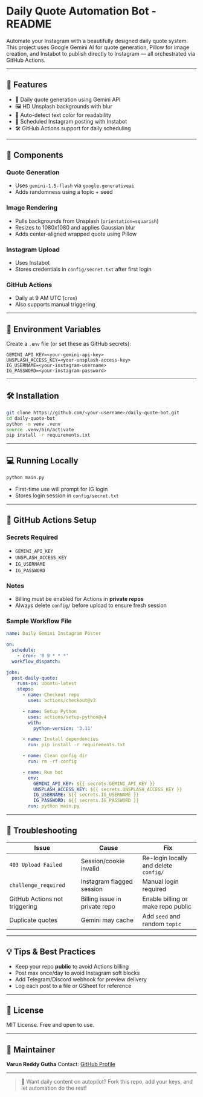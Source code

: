 # Daily Quote Automation Bot - README

Automate your Instagram with a beautifully designed daily quote system. This project uses Google Gemini AI for quote generation, Pillow for image creation, and Instabot to publish directly to Instagram — all orchestrated via GitHub Actions.

---

## 🚀 Features

* 🔮 Daily quote generation using Gemini API
* 🖼️ HD Unsplash backgrounds with blur
* 🧠 Auto-detect text color for readability
* 🤖 Scheduled Instagram posting with Instabot
* 🛠️ GitHub Actions support for daily scheduling

---

## 🧩 Components

### Quote Generation

* Uses `gemini-1.5-flash` via `google.generativeai`
* Adds randomness using a topic + seed

### Image Rendering

* Pulls backgrounds from Unsplash (`orientation=squarish`)
* Resizes to 1080x1080 and applies Gaussian blur
* Adds center-aligned wrapped quote using Pillow

### Instagram Upload

* Uses Instabot
* Stores credentials in `config/secret.txt` after first login

### GitHub Actions

* Daily at 9 AM UTC (`cron`)
* Also supports manual triggering

---

## 🔐 Environment Variables

Create a `.env` file (or set these as GitHub secrets):

```env
GEMINI_API_KEY=<your-gemini-api-key>
UNSPLASH_ACCESS_KEY=<your-unsplash-access-key>
IG_USERNAME=<your-instagram-username>
IG_PASSWORD=<your-instagram-password>
```

---

## 🛠️ Installation

```bash
git clone https://github.com/<your-username>/daily-quote-bot.git
cd daily-quote-bot
python -m venv .venv
source .venv/bin/activate
pip install -r requirements.txt
```

---

## 💻 Running Locally

```bash
python main.py
```

* First-time use will prompt for IG login
* Stores login session in `config/secret.txt`

---

## 🔄 GitHub Actions Setup

### Secrets Required

* `GEMINI_API_KEY`
* `UNSPLASH_ACCESS_KEY`
* `IG_USERNAME`
* `IG_PASSWORD`

### Notes

* Billing must be enabled for Actions in **private repos**
* Always delete `config/` before upload to ensure fresh session

### Sample Workflow File

```yaml
name: Daily Gemini Instagram Poster

on:
  schedule:
    - cron: '0 9 * * *'
  workflow_dispatch:

jobs:
  post-daily-quote:
    runs-on: ubuntu-latest
    steps:
      - name: Checkout repo
        uses: actions/checkout@v3

      - name: Setup Python
        uses: actions/setup-python@v4
        with:
          python-version: '3.11'

      - name: Install dependencies
        run: pip install -r requirements.txt

      - name: Clean config dir
        run: rm -rf config

      - name: Run bot
        env:
          GEMINI_API_KEY: ${{ secrets.GEMINI_API_KEY }}
          UNSPLASH_ACCESS_KEY: ${{ secrets.UNSPLASH_ACCESS_KEY }}
          IG_USERNAME: ${{ secrets.IG_USERNAME }}
          IG_PASSWORD: ${{ secrets.IG_PASSWORD }}
        run: python main.py
```

---

## 🧪 Troubleshooting

| Issue                         | Cause                         | Fix                                   |
| ----------------------------- | ----------------------------- | ------------------------------------- |
| `403 Upload Failed`           | Session/cookie invalid        | Re-login locally and delete `config/` |
| `challenge_required`          | Instagram flagged session     | Manual login required                 |
| GitHub Actions not triggering | Billing issue in private repo | Enable billing or make repo public    |
| Duplicate quotes              | Gemini may cache              | Add `seed` and random `topic`         |

---

## 💡 Tips & Best Practices

* Keep your repo **public** to avoid Actions billing
* Post max once/day to avoid Instagram soft blocks
* Add Telegram/Discord webhook for preview delivery
* Log each post to a file or GSheet for reference

---

## 📄 License

MIT License. Free and open to use.

---

## 👤 Maintainer

**Varun Reddy Gutha**
Contact: [GitHub Profile](https://github.com/varunredd)

---

> 🎯 Want daily content on autopilot? Fork this repo, add your keys, and let automation do the rest!
